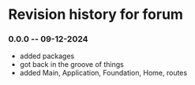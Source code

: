 # Revision history for forum

### 0.0.0 -- 09-12-2024
* added packages
* got back in the groove of things
* added Main, Application, Foundation, Home, routes 